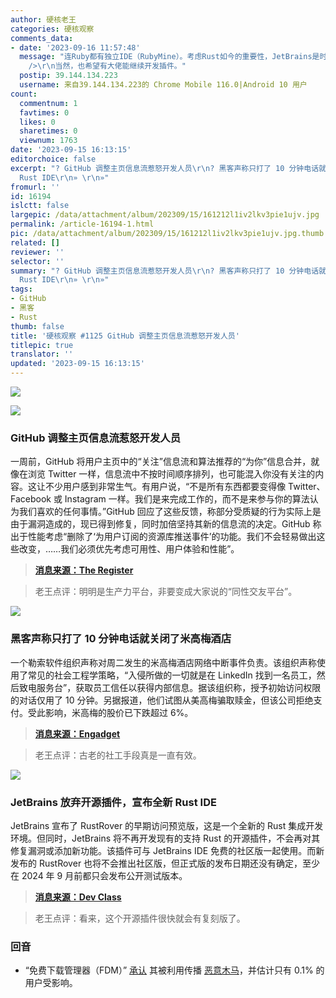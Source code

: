 ```yaml
---
author: 硬核老王
categories: 硬核观察
comments_data:
- date: '2023-09-16 11:57:48'
  message: "连Ruby都有独立IDE（RubyMine）。考虑Rust如今的重要性，JetBrains是时候该开发独立IDE了。<br />\r\n<br
    />\r\n当然，也希望有大佬能继续开发插件。"
  postip: 39.144.134.223
  username: 来自39.144.134.223的 Chrome Mobile 116.0|Android 10 用户
count:
  commentnum: 1
  favtimes: 0
  likes: 0
  sharetimes: 0
  viewnum: 1763
date: '2023-09-15 16:13:15'
editorchoice: false
excerpt: "? GitHub 调整主页信息流惹怒开发人员\r\n? 黑客声称只打了 10 分钟电话就关闭了米高梅酒店\r\n? JetBrains 放弃开源插件，宣布全新
  Rust IDE\r\n» \r\n»"
fromurl: ''
id: 16194
islctt: false
largepic: /data/attachment/album/202309/15/161212l1iv2lkv3pie1ujv.jpg
permalink: /article-16194-1.html
pic: /data/attachment/album/202309/15/161212l1iv2lkv3pie1ujv.jpg.thumb.jpg
related: []
reviewer: ''
selector: ''
summary: "? GitHub 调整主页信息流惹怒开发人员\r\n? 黑客声称只打了 10 分钟电话就关闭了米高梅酒店\r\n? JetBrains 放弃开源插件，宣布全新
  Rust IDE\r\n» \r\n»"
tags:
- GitHub
- 黑客
- Rust
thumb: false
title: '硬核观察 #1125 GitHub 调整主页信息流惹怒开发人员'
titlepic: true
translator: ''
updated: '2023-09-15 16:13:15'
---
```


![](/data/attachment/album/202309/15/161212l1iv2lkv3pie1ujv.jpg)


![](/data/attachment/album/202309/15/161223i3538l8on5ul85ou.jpg)


### GitHub 调整主页信息流惹怒开发人员


一周前，GitHub 将用户主页中的“关注”信息流和算法推荐的“为你”信息合并，就像在浏览 Twitter 一样，信息流中不按时间顺序排列，也可能混入你没有关注的内容。这让不少用户感到非常生气。有用户说，“不是所有东西都要变得像 Twitter、Facebook 或 Instagram 一样。我们是来完成工作的，而不是来参与你的算法认为我们喜欢的任何事情。”GitHub 回应了这些反馈，称部分受质疑的行为实际上是由于漏洞造成的，现已得到修复，同时加倍坚持其新的信息流的决定。GitHub 称出于性能考虑“删除了‘为用户订阅的资源库推送事件’的功能。我们不会轻易做出这些改变，……我们必须优先考虑可用性、用户体验和性能”。



> 
> **[消息来源：The Register](https://www.theregister.com/2023/09/13/github_alienates_customers_by_force/)**
> 
> 
> 



> 
> 老王点评：明明是生产力平台，非要变成大家说的“同性交友平台”。
> 
> 
> 


![](/data/attachment/album/202309/15/161239sw2z3qtztbqs44vu.jpg)


### 黑客声称只打了 10 分钟电话就关闭了米高梅酒店


一个勒索软件组织声称对周二发生的米高梅酒店网络中断事件负责。该组织声称使用了常见的社会工程学策略，“入侵所做的一切就是在 LinkedIn 找到一名员工，然后致电服务台”，获取员工信任以获得内部信息。据该组织称，授予初始访问权限的对话仅用了 10 分钟。另据报道，他们试图从美高梅骗取赎金，但该公司拒绝支付。受此影响，米高梅的股价已下跌超过 6%。



> 
> **[消息来源：Engadget](https://www.engadget.com/hackers-claim-it-only-took-a-10-minute-phone-call-to-shutdown-mgm-resorts-143147493.html)**
> 
> 
> 



> 
> 老王点评：古老的社工手段真是一直有效。
> 
> 
> 


![](/data/attachment/album/202309/15/161300nfzf2nvnfhfhh4m4.jpg)


### JetBrains 放弃开源插件，宣布全新 Rust IDE


JetBrains 宣布了 RustRover 的早期访问预览版，这是一个全新的 Rust 集成开发环境。但同时，JetBrains 将不再开发现有的支持 Rust 的开源插件，不会再对其修复漏洞或添加新功能。该插件可与 JetBrains IDE 免费的社区版一起使用。而新发布的 RustRover 也将不会推出社区版，但正式版的发布日期还没有确定，至少在 2024 年 9 月前都只会发布公开测试版本。



> 
> **[消息来源：Dev Class](https://devclass.com/2023/09/14/jetbrains-introduces-rustrover-ide-abandons-open-source-rust-plugin/)**
> 
> 
> 



> 
> 老王点评：看来，这个开源插件很快就会有复刻版了。
> 
> 
> 


### 回音


* “免费下载管理器（FDM）” [承认](https://www.freedownloadmanager.org/blog/?p=664) 其被利用传播 [恶意木马](/article-16188-1.html)，并估计只有 0.1% 的用户受影响。
